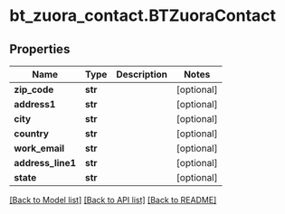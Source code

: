 # bt_zuora_contact.BTZuoraContact

## Properties
Name | Type | Description | Notes
------------ | ------------- | ------------- | -------------
**zip_code** | **str** |  | [optional] 
**address1** | **str** |  | [optional] 
**city** | **str** |  | [optional] 
**country** | **str** |  | [optional] 
**work_email** | **str** |  | [optional] 
**address_line1** | **str** |  | [optional] 
**state** | **str** |  | [optional] 

[[Back to Model list]](../README.md#documentation-for-models) [[Back to API list]](../README.md#documentation-for-api-endpoints) [[Back to README]](../README.md)


